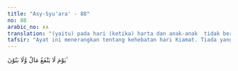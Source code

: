 ```yaml
---
title: "Asy-Syu'ara' - 88"
no: 88
arabic_no: ٨٨
translation: "(yaitu) pada hari (ketika) harta dan anak-anak  tidak berguna,"
tafsir: "Ayat ini menerangkan tentang kehebatan hari Kiamat. Tiada yang selamat pada hari itu dari siksaan Allah, kecuali orang yang bebas dari dosa dan kesalahan. Harta dan anak keturunan yang dimiliki waktu di dunia tidak satu pun yang bisa menolong. Secara khusus Allah menyebutkan \"anak\" dalam ayat ini, karena anak-anak itulah yang paling dekat dan paling banyak memberi manfaat kepada orang tuanya di dunia. Pada ayat lain, Allah menerangkan bahwa anak-anak adalah harta perhiasan kehidupan keduniawian. Sebaliknya amal yang saleh dan baik pahalanya akan kekal sampai kiamat. Ketika Allah menurunkan ayat tentang emas dan perak (Surah at-Taubah/9: 34), para sahabat bertanya kepada Rasulullah tentang harta apakah yang sebaiknya dimiliki agar mendatangkan faedah (untuk kehidupan ukhrawi). Rasulullah menjawab: \n\n(Kekayaan) yang paling baik ialah lidah yang selalu zikir kepada Allah, hati yang senantiasa bersyukur, dan istri yang saleh menolong suaminya tetap beriman.\" (Riwayat Ahmad dan at-Tirmidzi dari sauban)"
---
```

يَوْمَ لَا يَنْفَعُ مَالٌ وَّلَا بَنُوْنَ ۙ  